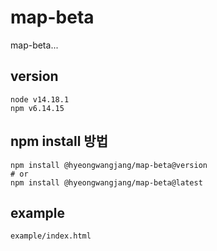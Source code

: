 # map-beta
map-beta...

## version
```
node v14.18.1
npm v6.14.15
```

## npm install 방법
```
npm install @hyeongwangjang/map-beta@version
# or
npm install @hyeongwangjang/map-beta@latest
```

## example
`example/index.html`